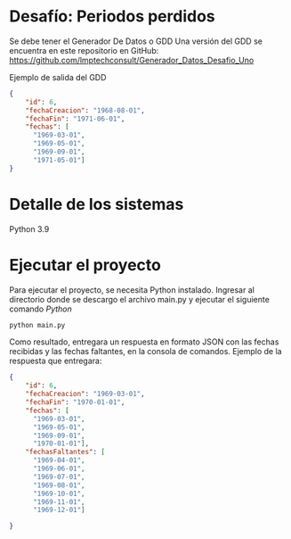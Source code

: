 # Desafío: Periodos perdidos

Se debe tener el Generador De Datos o GDD
Una versión del GDD se encuentra en este repositorio en GitHub:
https://github.com/lmptechconsult/Generador_Datos_Desafio_Uno


Ejemplo de salida del GDD
```json
{
    "id": 6,
    "fechaCreacion": "1968-08-01",
    "fechaFin": "1971-06-01",
    "fechas": [
      "1969-03-01",
      "1969-05-01",
      "1969-09-01",
      "1971-05-01"]
}
```

# Detalle de los sistemas
Python 3.9

# Ejecutar el proyecto
Para ejecutar el proyecto, se necesita Python instalado. Ingresar al directorio donde se descargo el archivo main.py y ejecutar el siguiente comando *Python*

```bash
python main.py
```

Como resultado, entregara un respuesta en formato JSON con las fechas recibidas y las fechas faltantes, en la consola de comandos.
Ejemplo de la respuesta que entregara:

```json
{
    "id": 6,
    "fechaCreacion": "1969-03-01",
    "fechaFin": "1970-01-01",
    "fechas": [
      "1969-03-01",
      "1969-05-01",
      "1969-09-01",
      "1970-01-01"],
    "fechasFaltantes": [
      "1969-04-01",
      "1969-06-01",
      "1969-07-01",
      "1969-08-01",
      "1969-10-01",
      "1969-11-01",
      "1969-12-01"]

}
